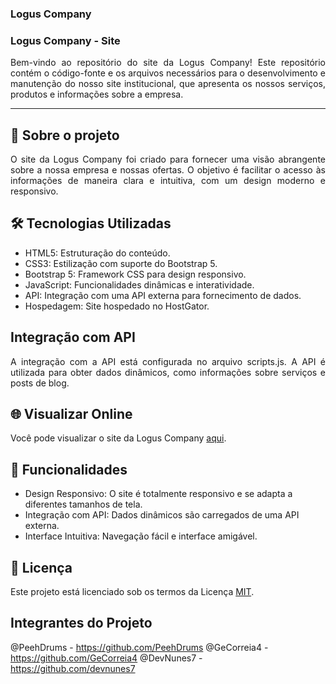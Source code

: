 ### Logus Company

<h3>Logus Company - Site</h2>

<p align="justify">
Bem-vindo ao repositório do site da Logus Company! Este repositório contém o código-fonte e os arquivos necessários para o desenvolvimento e manutenção do nosso site institucional, que apresenta os nossos serviços, produtos e informações sobre a empresa.
</p>

---

## 🚀 Sobre o projeto

<p align="justify">
 O site da Logus Company foi criado para fornecer uma visão abrangente sobre a nossa empresa e nossas ofertas. O objetivo é facilitar o acesso às informações de maneira clara e intuitiva, com um design moderno e responsivo.
</p>

## 🛠 Tecnologias Utilizadas

- HTML5: Estruturação do conteúdo.
- CSS3: Estilização com suporte do Bootstrap 5.
- Bootstrap 5: Framework CSS para design responsivo.
- JavaScript: Funcionalidades dinâmicas e interatividade.
- API: Integração com uma API externa para fornecimento de dados.
- Hospedagem: Site hospedado no HostGator.

##  Integração com API
<P align="justify">A integração com a API está configurada no arquivo scripts.js. A API é utilizada para obter dados dinâmicos, como informações sobre serviços e posts de blog.</P>

## 🌐 Visualizar Online
Você pode visualizar o site da Logus Company [aqui](https://loguscompany.com.br/).

## 🧩 Funcionalidades
- Design Responsivo: O site é totalmente responsivo e se adapta a diferentes tamanhos de tela.
- Integração com API: Dados dinâmicos são carregados de uma API externa.
- Interface Intuitiva: Navegação fácil e interface amigável.

## 📝 Licença
Este projeto está licenciado sob os termos da Licença [MIT](wikipedia.org/wiki/Licença_MIT).

##  Integrantes do Projeto
@PeehDrums - https://github.com/PeehDrums
@GeCorreia4 - https://github.com/GeCorreia4
@DevNunes7 - https://github.com/devnunes7
